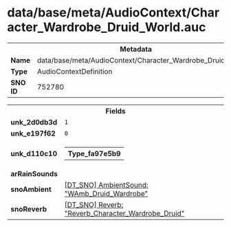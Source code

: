 <h1>data/base/meta/AudioContext/Character_Wardrobe_Druid_World.auc</h1><table><tr><th colspan="100%">Metadata</th></tr><tr><td><b>Name</b></td><td>data/base/meta/AudioContext/Character_Wardrobe_Druid_World.auc</td></tr><tr><td><b>Type</b></td><td>AudioContextDefinition</td></tr><tr><td><b>SNO ID</b></td><td>752780</td></tr></table>

<table><tr><th colspan="100%">Fields</th></tr><tr><td><b>unk_2d0db3d</b></td><td><code>1</code></td></tr><tr><td><b>unk_e197f62</b></td><td><code>0</code></td></tr><tr><td><b>unk_d110c10</b></td><td><table><tr><th colspan="100%">Type_fa97e5b9</th></tr></table>

</td></tr><tr><td><b>arRainSounds</b></td><td></td></tr><tr><td><b>snoAmbient</b></td><td><a href="..\AmbientSound\WAmb_Druid_Wardrobe.ams.md">[DT_SNO] AmbientSound: "WAmb_Druid_Wardrobe"</a></td></tr><tr><td><b>snoReverb</b></td><td><a href="..\Reverb\Reverb_Character_Wardrobe_Druid.rev.md">[DT_SNO] Reverb: "Reverb_Character_Wardrobe_Druid"</a></td></tr></table>

